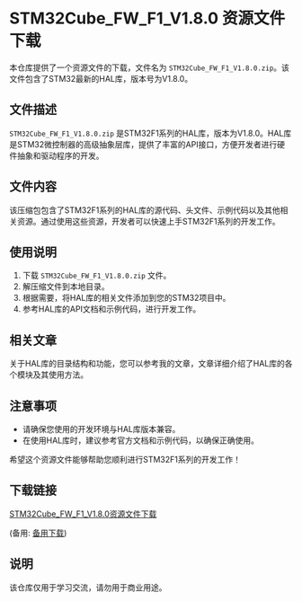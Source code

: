 # STM32Cube_FW_F1_V1.8.0 资源文件下载

本仓库提供了一个资源文件的下载，文件名为 `STM32Cube_FW_F1_V1.8.0.zip`。该文件包含了STM32最新的HAL库，版本号为V1.8.0。

## 文件描述

`STM32Cube_FW_F1_V1.8.0.zip` 是STM32F1系列的HAL库，版本为V1.8.0。HAL库是STM32微控制器的高级抽象层库，提供了丰富的API接口，方便开发者进行硬件抽象和驱动程序的开发。

## 文件内容

该压缩包包含了STM32F1系列的HAL库的源代码、头文件、示例代码以及其他相关资源。通过使用这些资源，开发者可以快速上手STM32F1系列的开发工作。

## 使用说明

1. 下载 `STM32Cube_FW_F1_V1.8.0.zip` 文件。
2. 解压缩文件到本地目录。
3. 根据需要，将HAL库的相关文件添加到您的STM32项目中。
4. 参考HAL库的API文档和示例代码，进行开发工作。

## 相关文章

关于HAL库的目录结构和功能，您可以参考我的文章，文章详细介绍了HAL库的各个模块及其使用方法。

## 注意事项

- 请确保您使用的开发环境与HAL库版本兼容。
- 在使用HAL库时，建议参考官方文档和示例代码，以确保正确使用。

希望这个资源文件能够帮助您顺利进行STM32F1系列的开发工作！

## 下载链接
[STM32Cube_FW_F1_V1.8.0资源文件下载](https://pan.quark.cn/s/8d45acbc1d4d) 

(备用: [备用下载](https://pan.baidu.com/s/1m6BfsVtOg3qCDdU16LoSnA?pwd=1234))

## 说明

该仓库仅用于学习交流，请勿用于商业用途。
